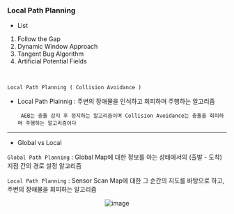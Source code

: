 ### Local Path Planning 

- List

1. Follow the Gap
2. Dynamic Window Approach
3. Tangent Bug Algorithm
4. Artificial Potential Fields

<br>

`Local Path Planning ( Collision Avoidance )`

- Local Path Plainnig : 주변의 장애물을 인식하고 회피하며 주행하는 알고리즘

       AEB는 충돌 감지 후 정지하는 알고리즘이며 Collision Avoidance는 충돌을 회피하며 주행하는 알고리즘이다

---

- Global vs Local 

`Global Path Planning` : Global Map에 대한 정보를 아는 상태에서의 (출발 - 도착) 지점 간의 경로 설정 알고리즘

`Local Path Planning` : Sensor Scan Map에 대한 그 순간의 지도를 바탕으로 하고, 주변의 장애물을 회피하는 알고리즘

<div align="center">

![image](https://user-images.githubusercontent.com/59076451/136229095-afb6cf1e-5c10-4880-86cd-3e596c58a657.png)

</div>
